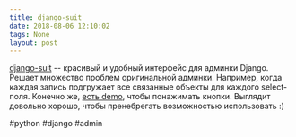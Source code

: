 ```yaml
---
title: django-suit
date: 2018-08-06 12:10:02
tags: None
layout: post
---
```


[django-suit](https://github.com/darklow/django-suit) -- красивый и удобный интерфейс для админки Django. Решает множество проблем оригинальной админки. Например, когда каждая запись подгружает все связанные объекты для каждого select-поля. Конечно же, [есть demo](http://v2.djangosuit.com/admin/), чтобы понажимать кнопки. Выглядит довольно хорошо, чтобы пренебрегать возможностью использовать :)

#python #django #admin
